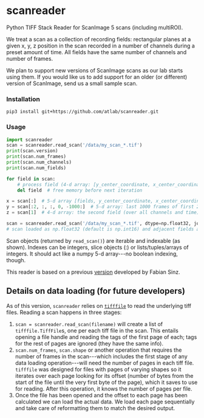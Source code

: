 # scanreader
Python TIFF Stack Reader for ScanImage 5 scans (including multiROI).

We treat a scan as a collection of recording fields: rectangular planes at a given x, y, z position in the scan recorded in a number of channels during a preset amount of time. All fields have the same number of channels and number of frames.

We plan to support new versions of ScanImage scans as our lab starts using them. If you would like us to add support for an older (or different) version of ScanImage, send us a small sample scan.

### Installation
```shell
pip3 install git+https://github.com/atlab/scanreader.git
```

### Usage
```python
import scanreader
scan = scanreader.read_scan('/data/my_scan_*.tif')
print(scan.version)
print(scan.num_frames)
print(scan.num_channels)
print(scan.num_fields)

for field in scan:
    # process field (4-d array: [y_center_coordinate, x_center_coordinate, channels, frames])
    del field  # free memory before next iteration

x = scan[:]  # 5-d array [fields, y_center_coordinate, x_center_coordinate, channel, frames]
y = scan[:2, :, :, 0, -1000:]  # 5-d array: last 1000 frames of first 2 fields on the first channel
z = scan[1]  # 4-d array: the second field (over all channels and time)

scan = scanreader.read_scan('/data/my_scan_*.tif', dtype=np.float32, join_contiguous=True)
# scan loaded as np.float32 (default is np.int16) and adjacent fields at same depth will be joined.
```
Scan objects (returned by `read_scan()`) are iterable and indexable (as shown). Indexes can be integers, slice objects (:) or lists/tuples/arrays of integers. It should act like a numpy 5-d array---no boolean indexing, though.

This reader is based on a previous [version](https://github.com/atlab/tiffreader) developed by Fabian Sinz.

## Details on data loading (for future developers)
As of this version, `scanreader` relies on [`tifffile`](https://pypi.org/project/tifffile/) to read the underlying tiff files. Reading a scan happens in three stages:
1. `scan = scanreader.read_scan(filename)` will create a list of `tifffile.TiffFile`s, one per each tiff file in the scan. This entails opening a file handle and reading the tags of the first page of each; tags for the rest of pages are ignored (they have the same info).
2. `scan.num_frames`, `scan.shape` or another operation that requires the number of frames in the scan---which includes the first stage of any data loading operation---will need the number of pages in each tiff file. `tifffile` was designed for files with pages of varying shapes so it iterates over each page looking for its offset (number of bytes from the start of the file until the very first byte of the page), which it saves to use for reading. After this operation, it knows the number of pages per file.
3. Once the file has been opened and the offset to each page has been calculated we can load the actual data. We load each page sequentially and take care of reformatting them to match the desired output.
